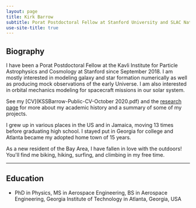 ```yaml
---
layout: page
title: Kirk Barrow
subtitle: Porat Postdoctoral Fellow at Stanford University and SLAC National Accelerator Laboratory (2018-2021)
use-site-title: true
---
```


## Biography

I have been a Porat Postdoctoral Fellow at the Kavli Institute for Particle Astrophysics and Cosmology at Stanford since September 2018. I am mostly interested in modeling galaxy and star formation numerically as well as producing mock observations of the early Universe. I am also interested in orbital mechanics modeling for spacecraft missions in our solar system.

See my [CV](KSSBarrow-Public-CV-October 2020.pdf) and the [research page](research) for more about my academic history and a summary of some of my projects.

I grew up in various places in the US and in Jamaica, moving 13 times before graduating high school. I stayed put in Georgia for college and Atlanta became my adopted home town of 15 years.

As a new resident of the Bay Area, I have fallen in love with the outdoors! You'll find me biking, hiking, surfing, and climbing in my free time.

---
## Education

* PhD in Physics, MS in Aerospace Engineering, BS in Aerospace Engineering, Georgia Institute of Technology in Atlanta, Georgia, USA
